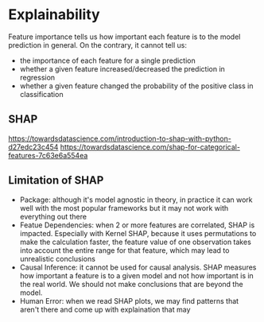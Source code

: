 # Explainability

Feature importance tells us how important each feature is to the model prediction in general. On the contrary, it cannot tell us:
- the importance of each feature for a single prediction
- whether a given feature increased/decreased the prediction in regression
- whether a given feature changed the probability of the positive class in classification


## SHAP

https://towardsdatascience.com/introduction-to-shap-with-python-d27edc23c454
https://towardsdatascience.com/shap-for-categorical-features-7c63e6a554ea

## Limitation of SHAP
- Package: although it's model agnostic in theory, in practice it can work well with the most popular frameworks but it may not work with everything out there
- Featue Dependencies: when 2 or more features are correlated, SHAP is impacted. Especially with Kernel SHAP, because it uses permutations to make the calculation faster, the feature value of one observation takes into account the entire range for that feature, which may lead to unrealistic conclusions
- Causal Inference: it cannot be used for causal analysis. SHAP measures how important a feature is to a given model and not how important is in the real world. We should not make conclusions that are beyond the model.
- Human Error: when we read SHAP plots, we may find patterns that aren't there and come up with explaination that may
